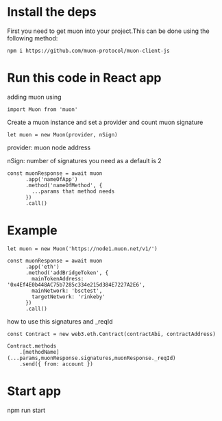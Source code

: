 # Install the deps

First you need to get muon into your project.This can be done using the following method:

    npm i https://github.com/muon-protocol/muon-client-js

# Run this code in React app

adding muon using

    import Muon from 'muon'

Create a muon instance and set a provider and count muon signature

    let muon = new Muon(provider, nSign)

provider: muon node address

nSign: number of signatures you need as a default is 2

    const muonResponse = await muon
          .app('nameOfApp')
          .method('nameOfMethod', {
            ...params that method needs
          })
          .call()

# Example

    let muon = new Muon('https://node1.muon.net/v1/')

    const muonResponse = await muon
          .app('eth')
          .method('addBridgeToken', {
            mainTokenAddress: '0x4Ef4E0b448AC75b7285c334e215d384E7227A2E6',
            mainNetwork: 'bsctest',
            targetNetwork: 'rinkeby'
          })
          .call()

how to use this signatures and \_reqId

    const Contract = new web3.eth.Contract(contractAbi, contractAddress)

    Contract.methods
        .[methodName](...params,muonResponse.signatures,muonResponse._reqId)
        .send({ from: account })

# Start app

npm run start
